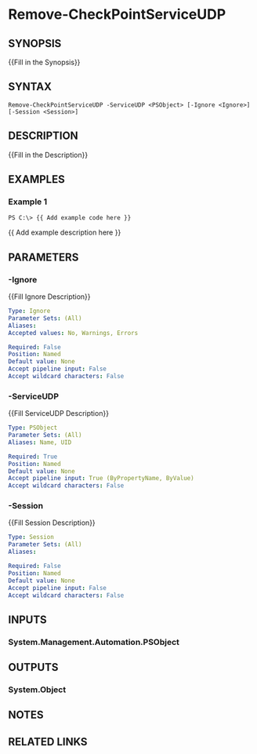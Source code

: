 # Remove-CheckPointServiceUDP

## SYNOPSIS
{{Fill in the Synopsis}}

## SYNTAX

```
Remove-CheckPointServiceUDP -ServiceUDP <PSObject> [-Ignore <Ignore>] [-Session <Session>]
```

## DESCRIPTION
{{Fill in the Description}}

## EXAMPLES

### Example 1
```
PS C:\> {{ Add example code here }}
```

{{ Add example description here }}

## PARAMETERS

### -Ignore
{{Fill Ignore Description}}

```yaml
Type: Ignore
Parameter Sets: (All)
Aliases: 
Accepted values: No, Warnings, Errors

Required: False
Position: Named
Default value: None
Accept pipeline input: False
Accept wildcard characters: False
```

### -ServiceUDP
{{Fill ServiceUDP Description}}

```yaml
Type: PSObject
Parameter Sets: (All)
Aliases: Name, UID

Required: True
Position: Named
Default value: None
Accept pipeline input: True (ByPropertyName, ByValue)
Accept wildcard characters: False
```

### -Session
{{Fill Session Description}}

```yaml
Type: Session
Parameter Sets: (All)
Aliases: 

Required: False
Position: Named
Default value: None
Accept pipeline input: False
Accept wildcard characters: False
```

## INPUTS

### System.Management.Automation.PSObject


## OUTPUTS

### System.Object

## NOTES

## RELATED LINKS

